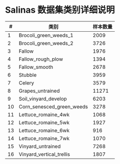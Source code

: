 # Salinas 数据集类别详细说明

| #   | 类别                           | 样本数量 |
|-----|-------------------------------|----------|
| 1   | Brocoli_green_weeds_1         | 2009     |
| 2   | Brocoli_green_weeds_2         | 3726     |
| 3   | Fallow                        | 1976     |
| 4   | Fallow_rough_plow             | 1394     |
| 5   | Fallow_smooth                 | 2678     |
| 6   | Stubble                       | 3959     |
| 7   | Celery                        | 3579     |
| 8   | Grapes_untrained              | 11271    |
| 9   | Soil_vinyard_develop          | 6203     |
| 10  | Corn_senesced_green_weeds     | 3278     |
| 11  | Lettuce_romaine_4wk           | 1068     |
| 12  | Lettuce_romaine_5wk           | 1927     |
| 13  | Lettuce_romaine_6wk           | 916      |
| 14  | Lettuce_romaine_7wk           | 1070     |
| 15  | Vinyard_untrained             | 7268     |
| 16  | Vinyard_vertical_trellis      | 1807     |
